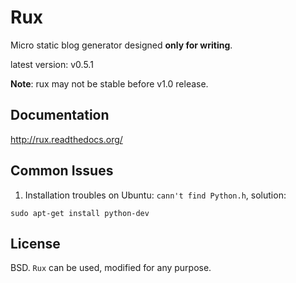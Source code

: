 Rux
===

Micro static blog generator designed **only for writing**.

latest version: v0.5.1

**Note**: rux may not be stable before v1.0 release.


Documentation
-------------

http://rux.readthedocs.org/

Common Issues
--------------

1. Installation troubles on Ubuntu: `cann't find Python.h`, solution:

  ```
  sudo apt-get install python-dev
  ```

License
-------

BSD. `Rux` can be used, modified for any purpose.

